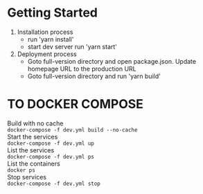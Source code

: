 # Getting Started

1. Installation process
    - run 'yarn install'
    - start dev server run 'yarn start'
2. Deployment process
    - Goto full-version directory and open package.json. Update homepage URL to the production URL
    - Goto full-version directory and run 'yarn build'

# TO DOCKER COMPOSE

Build with no cache  
`docker-compose -f dev.yml build --no-cache`  
Start the services  
`docker-compose -f dev.yml up`  
List the services  
`docker-compose -f dev.yml ps`  
List the containers  
`docker ps`  
Stop services  
`docker-compose -f dev.yml stop`  